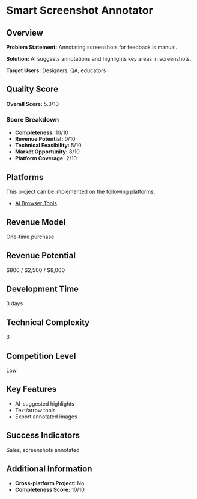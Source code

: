 # Smart Screenshot Annotator

## Overview
**Problem Statement:** Annotating screenshots for feedback is manual.

**Solution:** AI suggests annotations and highlights key areas in screenshots.

**Target Users:** Designers, QA, educators

## Quality Score
**Overall Score:** 5.3/10

### Score Breakdown
- **Completeness:** 10/10
- **Revenue Potential:** 0/10
- **Technical Feasibility:** 5/10
- **Market Opportunity:** 8/10
- **Platform Coverage:** 2/10

## Platforms
This project can be implemented on the following platforms:
- [Ai Browser Tools](./platforms/ai-browser-tools/)

## Revenue Model
One-time purchase

## Revenue Potential
$800 / $2,500 / $8,000

## Development Time
3 days

## Technical Complexity
3

## Competition Level
Low

## Key Features
- AI-suggested highlights
- Text/arrow tools
- Export annotated images

## Success Indicators
Sales, screenshots annotated

## Additional Information
- **Cross-platform Project:** No
- **Completeness Score:** 10/10
